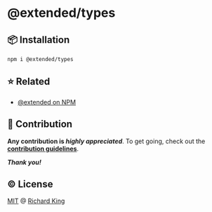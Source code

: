 # @extended/types

## 📦 Installation

```
npm i @extended/types
```

## ⭐ Related

- [@extended on NPM](https://www.npmjs.com/org/extended)

## 🍻 Contribution

**Any contribution is ***highly appreciated*****. To get going, check out the [**contribution guidelines**][url-contrib-doc].

***Thank you!***

## ©️ License

[MIT][url-license-doc] @ [Richard King](https://richrdkng.com)

<!--- References =============================================================================== -->

<!--- URLs -->
[url-license-doc]: https://github.com/extended-library/extended/blob/main/LICENSE
[url-contrib-doc]: https://github.com/extended-library/extended/blob/main/.github/CONTRIBUTING.md
